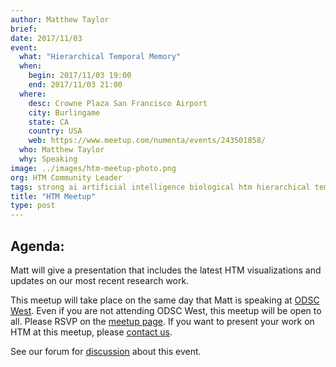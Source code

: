 ```yaml
---
author: Matthew Taylor
brief:
date: 2017/11/03
event:
  what: "Hierarchical Temporal Memory"
  when:
    begin: 2017/11/03 19:00
    end: 2017/11/03 21:00
  where:
    desc: Crowne Plaza San Francisco Airport
    city: Burlingame
    state: CA
    country: USA
    web: https://www.meetup.com/numenta/events/243501858/
  who: Matthew Taylor
  why: Speaking
image: ../images/htm-meetup-photo.png
org: HTM Community Leader
tags: strong ai artificial intelligence biological htm hierarchical temporal memory computing strangeloop brain
title: "HTM Meetup"
type: post
---
```

## Agenda:

Matt will give a presentation that includes the latest HTM visualizations and updates on our most recent research work.

This meetup will take place on the same day that Matt is speaking at [ODSC West](https://www.odsc.com/california). Even if you are not attending ODSC West, this meetup will be open to all. Please RSVP on the [meetup page](https://www.meetup.com/preview/numenta/events/243335803). If you want to present your work on HTM at this meetup, please [contact us](mailto:marketing@numenta.com?subject=Interested%20in%20presenting%20at%20the%20HTM%20Meetup).



See our forum for [discussion](https://discourse.numenta.org/t/htm-meetup-planning-november-3-in-sf/2830) about this event.
